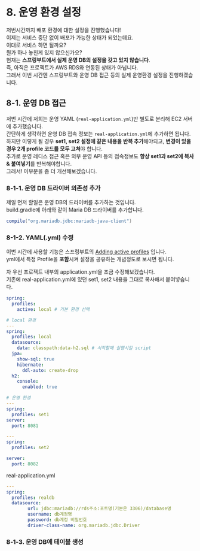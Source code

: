 # 8. 운영 환경 설정

저번시간까지 배포 환경에 대한 설정을 진행했습니다!  
이제는 서비스 중단 없이 배포가 가능한 상태가 되었는데요.  
이대로 서비스 하면 될까요?  
뭔가 하나 놓친게 있지 않으신가요?  
현재는 **스프링부트에서 실제 운영 DB의 설정을 갖고 있지 않습니다**.  
즉, 아직은 프로젝트가 AWS RDS와 연동된 상태가 아닙니다.  
그래서 이번 시간엔 스프링부트와 운영 DB 접근 등의 실제 운영환경 설정을 진행하겠습니다.  


## 8-1. 운영 DB 접근

저번 시간에 저희는 운영 YAML (```real-application.yml```)만 별도로 분리해 EC2 서버에 추가했습니다.  
간단하게 생각하면 운영 DB 접속 정보는 ```real-application.yml```에 추가하면 됩니다.  
하지만 이렇게 될 경우 **set1, set2 설정에 같은 내용을 반복 추가**해야되고, **변경이 있을 경우 2개 profile 코드를 모두 고쳐**야 합니다.  
추가로 운영 레디스 접근 혹은 외부 운영 API 등의 접속정보도 **항상 set1과 set2에 복사 & 붙여넣기**를 반복해야합니다.  
그래서! 이부분을 좀 더 개선해보겠습니다.  

### 8-1-1. 운영 DB 드라이버 의존성 추가

제일 먼저 할일은 운영 DB의 드라이버를 추가하는 것입니다.  
build.gradle에 아래와 같이 Maria DB 드라이버를 추가합니다.

```groovy
compile("org.mariadb.jdbc:mariadb-java-client")
```

### 8-1-2. YAML(.yml) 수정

이번 시간에 사용할 기능은 스프링부트의 [Adding active profiles](https://docs.spring.io/spring-boot/docs/current/reference/html/boot-features-profiles.html#boot-features-adding-active-profiles) 입니다.  
yml에서 특정 Profile을 **포함**시켜 설정을 공유하는 개념정도로 보시면 됩니다.  
  
자 우선 프로젝트 내부의 application.yml을 조금 수정해보겠습니다.  
기존에 real-application.yml에 있던 set1, set2 내용을 그대로 복사해서 붙여넣습니다.

```yml
spring:
  profiles:
    active: local # 기본 환경 선택

# local 환경
---
spring:
  profiles: local
  datasource:
    data: classpath:data-h2.sql # 시작할때 실행시킬 script
  jpa:
    show-sql: true
    hibernate:
      ddl-auto: create-drop
  h2:
    console:
      enabled: true

# 운영 환경
---
spring:
  profiles: set1
server:
  port: 8081

---
spring:
  profiles: set2

server:
  port: 8082
```

real-application.yml

```yml
---
spring:
  profiles: realdb
  datasource:
        url: jdbc:mariadb://rds주소:포트명(기본은 3306)/database명
        username: db계정명
        password: db계정 비밀번호
        driver-class-name: org.mariadb.jdbc.Driver
```

### 8-1-3. 운영 DB에 테이블 생성